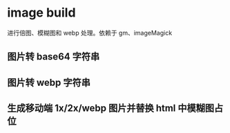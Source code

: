 # image build

进行倍图、模糊图和 webp 处理。依赖于 gm、imageMagick

## 图片转 base64 字符串

## 图片转 webp 字符串

## 生成移动端 1x/2x/webp 图片并替换 html 中模糊图占位
